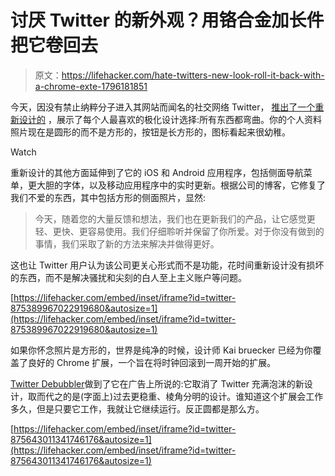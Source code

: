 # 讨厌 Twitter 的新外观？用铬合金加长件把它卷回去

> 原文：<https://lifehacker.com/hate-twitters-new-look-roll-it-back-with-a-chrome-exte-1796181851>

今天，因没有禁止纳粹分子进入其网站而闻名的社交网络 Twitter， [推出了一个重新设计的](https://blog.twitter.com/official/en_us/topics/product/2017/Check-out-our-new-look.html) ，展示了每个人最喜欢的极化设计选择:所有东西都弯曲。你的个人资料照片现在是圆形的而不是方形的，按钮是长方形的，图标看起来很幼稚。

Watch

重新设计的其他方面延伸到了它的 iOS 和 Android 应用程序，包括侧面导航菜单，更大胆的字体，以及移动应用程序中的实时更新。根据公司的博客，它修复了我们不爱的东西，其中包括方形的侧面照片，显然:

> 今天，随着您的大量反馈和想法，我们也在更新我们的产品，让它感觉更轻、更快、更容易使用。我们仔细聆听并保留了你所爱。对于你没有做到的事情，我们采取了新的方法来解决并做得更好。

这也让 Twitter 用户认为该公司更关心形式而不是功能，花时间重新设计没有损坏的东西，而不是解决骚扰和尖刻的白人至上主义账户等问题。

 [https://lifehacker.com/embed/inset/iframe?id=twitter-875389967022919680&autosize=1](https://lifehacker.com/embed/inset/iframe?id=twitter-875389967022919680&autosize=1) 

如果你怀念照片是方形的，世界是纯净的时候，设计师 Kai bruecker 已经为你覆盖了良好的 Chrome 扩展，一个旨在将时钟回滚到一周开始的扩展。

[Twitter Debubbler](https://www.producthunt.com/posts/new-twitter-apps)做到了它在广告上所说的:它取消了 Twitter 充满泡沫的新设计，取而代之的是(字面上)过去更稳重、棱角分明的设计。谁知道这个扩展会工作多久，但是只要它工作，我就让它继续运行。反正圆都是那么方。

 [https://lifehacker.com/embed/inset/iframe?id=twitter-875643011341746176&autosize=1](https://lifehacker.com/embed/inset/iframe?id=twitter-875643011341746176&autosize=1)